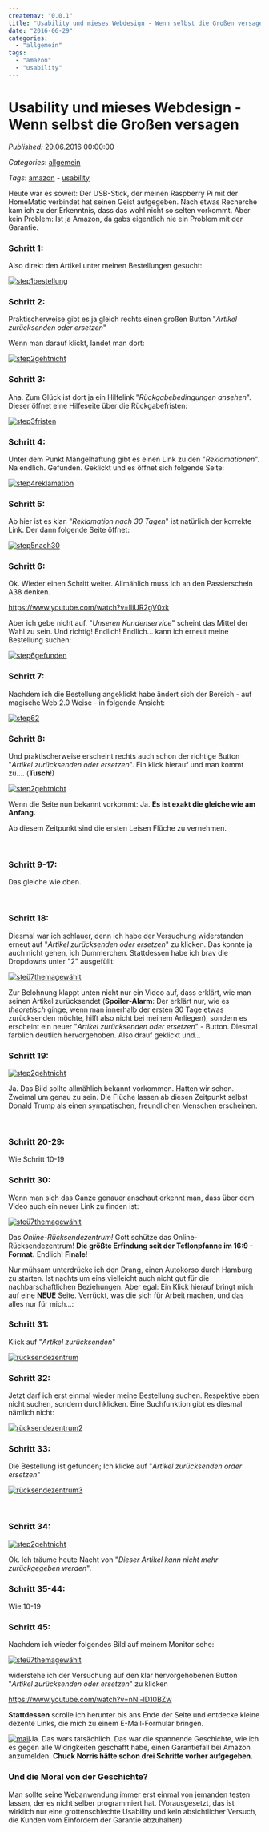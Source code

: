 ```yaml
---
createnav: "0.0.1"
title: "Usability und mieses Webdesign - Wenn selbst die Großen versagen"
date: "2016-06-29"
categories: 
  - "allgemein"
tags: 
  - "amazon"
  - "usability"
---
```

# Usability und mieses Webdesign - Wenn selbst die Großen versagen
_Published:_ 29.06.2016 00:00:00

_Categories_: [allgemein](/dotnetwork/de/categories#allgemein)

_Tags_: [amazon](/dotnetwork/de/tags#amazon) - [usability](/dotnetwork/de/tags#usability)


Heute war es soweit: Der USB-Stick, der meinen Raspberry Pi mit der HomeMatic verbindet hat seinen Geist aufgegeben. Nach etwas Recherche kam ich zu der Erkenntnis, dass das wohl nicht so selten vorkommt. Aber kein Problem: Ist ja Amazon, da gabs eigentlich nie ein Problem mit der Garantie.

### Schritt 1:

Also direkt den Artikel unter meinen Bestellungen gesucht:

[![step1bestellung](images/step1bestellung.png)](http://dotnet.work/wp-content/uploads/2016/06/step1bestellung.png)

### Schritt 2:

Praktischerweise gibt es ja gleich rechts einen großen Button "_Artikel zurücksenden oder ersetzen_"

Wenn man darauf klickt, landet man dort:

[![step2gehtnicht](images/step2gehtnicht.png)](http://dotnet.work/wp-content/uploads/2016/06/step2gehtnicht.png)

### Schritt 3:

Aha. Zum Glück ist dort ja ein Hilfelink "_Rückgabebedingungen ansehen_". Dieser öffnet eine Hilfeseite über die Rückgabefristen:

[![step3fristen](images/step3fristen.png)](http://dotnet.work/wp-content/uploads/2016/06/step3fristen.png)

### Schritt 4:

Unter dem Punkt Mängelhaftung gibt es einen Link zu den "_Reklamationen_". Na endlich. Gefunden. Geklickt und es öffnet sich folgende Seite:

[![step4reklamation](images/step4reklamation.png)](http://dotnet.work/wp-content/uploads/2016/06/step4reklamation.png)

### Schritt 5:

Ab hier ist es klar. "_Reklamation nach 30 Tagen_" ist natürlich der korrekte Link. Der dann folgende Seite öffnet:

[![step5nach30](images/step5nach30.png)](http://dotnet.work/wp-content/uploads/2016/06/step5nach30.png)

### Schritt 6:

Ok. Wieder einen Schritt weiter. Allmählich muss ich an den Passierschein A38 denken.

https://www.youtube.com/watch?v=lIiUR2gV0xk

Aber ich gebe nicht auf. "_Unseren Kundenservice_" scheint das Mittel der Wahl zu sein. Und richtig! Endlich! Endlich... kann ich erneut meine Bestellung suchen:

[![step6gefunden](images/step6gefunden.png)](http://dotnet.work/wp-content/uploads/2016/06/step6gefunden.png)

### Schritt 7:

Nachdem ich die Bestellung angeklickt habe ändert sich der Bereich - auf magische Web 2.0 Weise - in folgende Ansicht:

[![step62](images/step62.png)](http://dotnet.work/wp-content/uploads/2016/06/step62.png)

### Schritt 8:

Und praktischerweise erscheint rechts auch schon der richtige Button "_Artikel zurücksenden oder ersetzen_". Ein klick hierauf und man kommt zu.... (**Tusch**!)

[![step2gehtnicht](images/step2gehtnicht.png)](http://dotnet.work/wp-content/uploads/2016/06/step2gehtnicht.png)

Wenn die Seite nun bekannt vorkommt: Ja. **Es ist exakt die gleiche wie am Anfang.** 

Ab diesem Zeitpunkt sind die ersten Leisen Flüche zu vernehmen.

 

### Schritt 9-17:

Das gleiche wie oben.

 

### Schritt 18:

Diesmal war ich schlauer, denn ich habe der Versuchung widerstanden erneut auf "_Artikel zurücksenden oder ersetzen_" zu klicken. Das konnte ja auch nicht gehen, ich Dummerchen. Stattdessen habe ich brav die Dropdowns unter "2" ausgefüllt:

[![steü7themagewählt](images/steü7themagewählt.png)](http://dotnet.work/wp-content/uploads/2016/06/steü7themagewählt.png) [](http://dotnet.work/wp-content/uploads/2016/06/steü7themagewählt.png) 

Zur Belohnung klappt unten nicht nur ein Video auf, dass erklärt, wie man seinen Artikel zurücksendet (**Spoiler-Alarm**: Der erklärt nur, wie es _theoretisch_ ginge, wenn man innerhalb der ersten 30 Tage etwas zurücksenden möchte, hilft also nicht bei meinem Anliegen), sondern es erscheint ein neuer "_Artikel zurücksenden oder ersetzen_" - Button. Diesmal farblich deutlich hervorgehoben. Also drauf geklickt und...

### Schritt 19:

[![step2gehtnicht](images/step2gehtnicht.png)](http://dotnet.work/wp-content/uploads/2016/06/step2gehtnicht.png)

Ja. Das Bild sollte allmählich bekannt vorkommen. Hatten wir schon. Zweimal um genau zu sein. Die Flüche lassen ab diesen Zeitpunkt selbst Donald Trump als einen sympatischen, freundlichen Menschen erscheinen.

 

### Schritt 20-29:

Wie Schritt 10-19

### Schritt 30:

Wenn man sich das Ganze genauer anschaut erkennt man, dass über dem Video auch ein neuer Link zu finden ist:

[![steü7themagewählt](images/steü7themagewählt.png)](http://dotnet.work/wp-content/uploads/2016/06/steü7themagewählt.png)

Das _Online-Rücksendezentrum!_ Gott schütze das Online-Rücksendezentrum! **Die größte Erfindung seit der Teflonpfanne im 16:9 - Format.** Endlich! **Finale**!

Nur mühsam unterdrücke ich den Drang, einen Autokorso durch Hamburg zu starten. Ist nachts um eins vielleicht auch nicht gut für die nachbarschaftlichen Beziehungen. Aber egal: Ein Klick hierauf bringt mich auf eine **NEUE** Seite. Verrückt, was die sich für Arbeit machen, und das alles nur für mich...:

### Schritt 31:

Klick auf "_Artikel zurücksenden_"

[![rücksendezentrum](images/rücksendezentrum.png)](http://dotnet.work/wp-content/uploads/2016/06/rücksendezentrum.png)

### Schritt 32:

Jetzt darf ich erst einmal wieder meine Bestellung suchen. Respektive eben nicht suchen, sondern durchklicken. Eine Suchfunktion gibt es diesmal nämlich nicht:

[![rücksendezentrum2](images/rücksendezentrum2.png)](http://dotnet.work/wp-content/uploads/2016/06/rücksendezentrum2.png)

### Schritt 33:

Die Bestellung ist gefunden; Ich klicke auf "_Artikel zurücksenden order ersetzen_"

[![rücksendezentrum3](images/rücksendezentrum3.png)](http://dotnet.work/wp-content/uploads/2016/06/rücksendezentrum3.png)

 

### Schritt 34:

[![step2gehtnicht](images/step2gehtnicht.png)](http://dotnet.work/wp-content/uploads/2016/06/step2gehtnicht.png)

Ok. Ich träume heute Nacht von "_Dieser Artikel kann nicht mehr zurückgegeben werden_".

### Schritt 35-44:

Wie 10-19

### Schritt 45:

Nachdem ich wieder folgendes Bild auf meinem Monitor sehe:

[![steü7themagewählt](images/steü7themagewählt.png)](http://dotnet.work/wp-content/uploads/2016/06/steü7themagewählt.png)

widerstehe ich der Versuchung auf den klar hervorgehobenen Button "_Artikel zurücksenden oder ersetzen_" zu klicken

https://www.youtube.com/watch?v=nNl-lD10BZw

**Stattdessen** scrolle ich herunter bis ans Ende der Seite und entdecke kleine dezente Links, die mich zu einem E-Mail-Formular bringen.

[![mail](images/mail.png)](http://dotnet.work/wp-content/uploads/2016/06/mail.png)Ja. Das wars tatsächlich. Das war die spannende Geschichte, wie ich es gegen alle Widrigkeiten geschafft habe, einen Garantiefall bei Amazon anzumelden. **Chuck Norris hätte schon drei Schritte vorher aufgegeben.**

### Und die Moral von der Geschichte?

Man sollte seine Webanwendung immer erst einmal von jemanden testen lassen, der es nicht selber programmiert hat. (Vorausgesetzt, das ist wirklich nur eine grottenschlechte Usability und kein absichtlicher Versuch, die Kunden vom Einfordern der Garantie abzuhalten)
